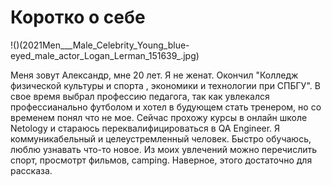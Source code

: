 # Коротко о себе

!()(2021Men___Male_Celebrity_Young_blue-eyed_male_actor_Logan_Lerman_151639_.jpg)

Меня зовут Александр, мне 20 лет. Я не женат. 
Окончил "Колледж физической культуры и спорта , экономики и технологии при СПБГУ".
 В свое время выбрал профессию педагога, так как увлекался профессианально футболом и хотел в будующем стать тренером, но со временем понял что не мое. Сейчас прохожу курсы в онлайн школе Netology и стараюсь переквалифицироваться в QA Engineer. 
Я коммуникабельный и целеустремленный человек. Быстро обучаюсь, люблю узнавать что-то новое. Из моих увлечений можно перечислить спорт, просмотрт фильмов, camping.
 Наверное, этого достаточно для рассказа.